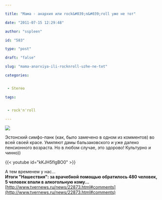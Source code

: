 ```yaml
---

title: "Мама - анархия или rock&#039;n&#039;roll уже не тот"

date: "2011-07-15 12:29:48"

author: "sspleen"

id: "583"

type: "post"

draft: "false"

slug: "mama-anarxiya-ili-rocknroll-uzhe-ne-tot"

categories:


 - Stereo

tags:


 - rock'n'roll

---
```

[![](/uploads/2012/05/анархия.jpg)](/2011/07/mama-anarxiya-ili-rocknroll-uzhe-ne-tot/anarxiya/)  
  
Эстонский симфо-панк (как, было замечено в одном из комментов) во всей своей красе. Умиляют дамы бальзаковского и уже далеко пенсионного возраста. Но в любом случае, это здорово! Культурно и чинно))  
  
{{< youtube id="kKJH5flgBO0" >}}  
  
А тем временем у нас...  
**Итоги "Нашествия": за врачебной помощью обратилось 480 человек, 5 человек впали в алкогольную кому...**  
[http://www.tvernews.ru/news/22873.html#comments](http://www.tvernews.ru/news/22873.html#comments)